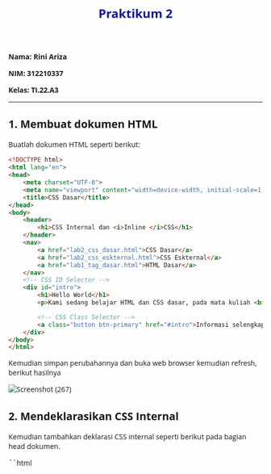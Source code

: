 <h1 <p align="center"><b>Praktikum 2</b></p></h1> 

**Nama: Rini Ariza**

**NIM: 312210337**

**Kelas: TI.22.A3**

---

## 1. Membuat dokumen HTML

Buatlah dokumen HTML seperti berikut:

```html
<!DOCTYPE html>
<html lang="en">
<head>
    <meta charset="UTF-8">
    <meta name="viewport" content="width=device-width, initial-scale=1.0">
    <title>CSS Dasar</title>
</head>
<body>
    <header>
        <h1>CSS Internal dan <i>Inline </i>CSS</h1>
    </header>
    <nav>
        <a href="lab2_css_dasar.html">CSS Dasar</a>
        <a href="lab2_css_eskternal.html">CSS Eskternal</a>
        <a href="lab1_tag_dasar.html">HTML Dasar</a>
    </nav>
    <!-- CSS ID Selector -->
    <div id="intro">
        <h1>Hello World</h1>
        <p>Kami sedang belajar HTML dan CSS dasar, pada mata kuliah <b>Pemograman Web</b> di <i>Universitas Pelita Bangsa</i>. Pelajaran pertama yang kami dapat adalah membuat tampilan web sederhana dalam rangka mengenal tag-tag dasar HTML dan CSS</p>

        <!-- CSS Class Selector -->
        <a class="button btn-primary" href="#intro">Informasi selengkapnya</a>
    </div>
</body>
</html>
```

Kemudian simpan perubahannya dan buka web browser kemudian refresh, berikut hasilnya

![Screenshot (267)](https://github.com/rniarzz/lab2Web/assets/115542704/48974aa1-aab6-4e8e-8029-0974054f2821)


## 2. Mendeklarasikan CSS Internal

Kemudian tambahkan deklarasi CSS internal seperti berikut pada bagian head dokumen.

``html
    <head>
        <title>CSS Dasar</title>
        <style>
            body {
                font-family: 'Open Sans', sans-serif;
            }
    
            header {
                min-height: 80px;
                border-bottom: 1px solid #77ccef;
            }
    
            h1 {
                font-size: 24px;
                color: #0f189f;
                text-align: center;
                padding: 20px 10px;
            }
    
            h1 i {
                color: #6d6a6b;
            }
        </style>
    </header>

Kemudian simpan perubahannya dan buka web browser kemudian refresh, berikut hasilnya

![Screenshot (268)](https://github.com/rniarzz/lab2Web/assets/115542704/5332b414-75f1-41f7-b195-763df77235cb)


## 3. Menambahkan Inline CSS

Kemudian tambahkan deklarasi inline CSS pada tag <p> seperti berikut.

```
<p style="text-align: center; color: #ccd8ef;">
```
Kemudian simpan perubahannya dan buka web browser kemudian refresh, berikut hasilnya

![Screenshot (269)](https://github.com/rniarzz/lab2Web/assets/115542704/d746740c-6c77-43c1-84bf-63c374b94c3a)


## 4. Membuat CSS Eksternal

Buatlah file baru dengan nama style_eksternal.css kemudian buatlah deklarasi CSS seperti berikut.

```
nav {
    background: #20A759;
    color:#fff;
    padding: 10px;
    }
    nav a {
    color: #fff;
    text-decoration: none;
    padding:10px 20px;
    }
    nav .active,
    nav a:hover {
    background: #0B6B3A;
    }
```

Kemudian tambahkan tag <link> untuk merujuk file css yang sudah dibuat pada bagian <head>

```
    <head>
        <!-- menyisipkan css eksternal -->
        <link rel="stylesheet" href="style_eksternal.css" type="text/css">
    <head>

```

Kemudian simpan perubahannya dan buka web browser kemudian refresh, berikut hasilnya

![Screenshot (271)](https://github.com/rniarzz/lab2Web/assets/115542704/f4184d07-663b-4ab1-92de-07372568bea7)

## 5. Menambahkan CSS Selector

Selanjutnya menambahkan CSS Selector menggunakan ID dan Class Selector. Pada file style_eksternal.css, tambahkan kode berikut.

```
 /* ID Selector */
#intro {
    background: #418fb1;
    border: 1px solid #099249;
    min-height: 100px;
    padding: 10px;
    }
    #intro h1 {
    text-align: left;
    border: 0;
    color: #fff;
    }
    /* Class Selector */
    .button {
    padding: 15px 20px;
    background: #bebcbd;
    color: #fff;
    display: inline-block;
    margin: 10px;
    text-decoration: none;
    }
    .btn-primary {
    background: #E42A42;
    }
```

Kemudian simpan perubahannya dan buka web browser kemudian refresh, berikut hasilnya

![Screenshot (272)](https://github.com/rniarzz/lab2Web/assets/115542704/9c42b084-a6c1-4e1f-9343-9742cc5d707c)

1. Lakukan eksperimen dengan mengubah dan menambah properti dan nilai pada kode CSS
dengan mengacu pada CSS Cheat Sheet yang diberikan pada file terpisah dari modul ini.

![Screenshot (273)](https://github.com/rniarzz/lab2Web/assets/115542704/e7f87989-640c-474e-985f-765ad23b5d6b)

2. Apa perbedaan pendeklarasian CSS elemen h1 {...} dengan #intro h1 {...}? berikan penjelasannya!
* Kalau h1 menggunakan internal dan inline pada penggunaan style nya sedangkan intro menggunakan eksternal css style nya
3. Apabila ada deklarasi CSS secara internal, lalu ditambahkan CSS eksternal dan inline CSS pada elemen yang sama. Deklarasi manakah yang akan ditampilkan pada browser? Berikan penjelasan dan contohnya!
* Semuanya akan tampil tergantung penyebutnya contohnya pada gambar no 1
4. Pada sebuah elemen HTML terdapat ID dan Class, apabila masing-masing selector tersebut terdapat deklarasi CSS, maka deklarasi manakah yang akan ditampilkan pada browser? Berikan penjelasan dan contohnya! ( p id="paragraf-1" class="text-paragraf" )
* Di praktek Hari ini keduanya tampil tapi berbeda




